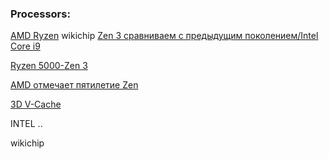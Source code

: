 ### Processors:
[]()
[AMD Ryzen]() 
wikichip
[Zen 3 сравниваем с предыдущим поколением/Intel Core i9](https://habr.com/ru/company/first/blog/537264/)

[Ryzen 5000-Zen 3](https://habr.com/ru/post/522810/)

[AMD отмечает пятилетие Zen](https://habr.com/ru/company/dcmiran/news/t/586648/)

[3D V-Cache](https://overclockers.ru/hardnews/show/114968/kazhdaya-chetvertaya-iz-ekspluatiruemyh-videokart-geforce-uzhe-otnositsya-k-serii-rtx)

INTEL ..
[]()

wikichip

[]()

[]()
